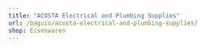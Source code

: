 ```yaml
---
title: "ACOSTA Electrical and Plumbing Supplies"
url: /baguio/acosta-electrical-and-plumbing-supplies/
shop: Eisenwaren
---
```

